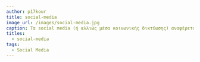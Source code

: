 ```yaml
---
author: p17kour
title: social-media
image_url: /images/social-media.jpg
caption: Τα social media (ή αλλιώς μέσα κοινωνικής δικτύωσης) αναφέρεται στα μέσα αλληλεπίδρασης και επικοινωνίας ομάδων ανθρώπων μέσω διαδικτυακών κοινοτήτων και αποτελούν την κοινωνική διάδραση μεταξύ ανθρώπων που δημιουργούν, μοιράζονται ή ανταλλάσουν πληροφορίες και ιδέες μέσα σε εικονικές κοινότητες και δίκτυα.
titles:
  - social-media
tags:
  - Social Media
---
```

